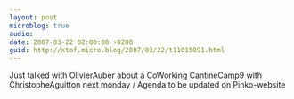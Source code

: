 ```yaml
---
layout: post
microblog: true
audio: 
date: 2007-03-22 02:00:00 +0200
guid: http://xtof.micro.blog/2007/03/22/t11015091.html
---
```

Just talked with OlivierAuber about a CoWorking CantineCamp9 with ChristopheAguitton next monday / Agenda to be updated on Pinko-website
